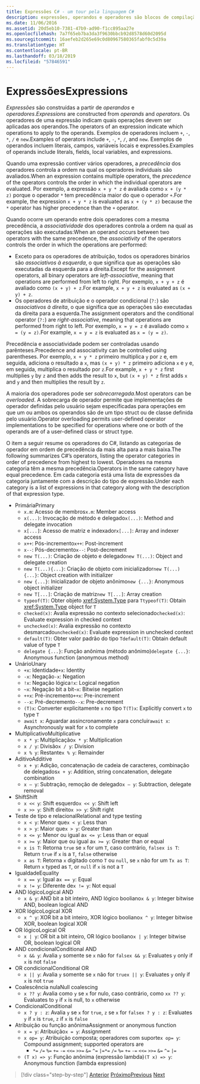 ```yaml
---
title: Expressões C# - um tour pela linguagem C#
description: expressões, operandos e operadores são blocos de compilação da linguagem C#
ms.date: 11/06/2016
ms.assetid: 20d5eb10-7381-47b9-ad90-f1cc895aa27e
ms.openlocfilehash: 7a7f65eb7ba3da3f9630bbcb92d8578d60d2095d
ms.sourcegitcommit: 16aefeb2d265e69c0d80967580365fabf0c5d39a
ms.translationtype: HT
ms.contentlocale: pt-BR
ms.lasthandoff: 03/18/2019
ms.locfileid: "57846591"
---
```

# <a name="expressions"></a><span data-ttu-id="f0e6a-103">Expressões</span><span class="sxs-lookup"><span data-stu-id="f0e6a-103">Expressions</span></span>

<span data-ttu-id="f0e6a-104">*Expressões* são construídas a partir de *operandos* e *operadores*.</span><span class="sxs-lookup"><span data-stu-id="f0e6a-104">*Expressions* are constructed from *operands* and *operators*.</span></span> <span data-ttu-id="f0e6a-105">Os operadores de uma expressão indicam quais operações devem ser aplicadas aos operandos.</span><span class="sxs-lookup"><span data-stu-id="f0e6a-105">The operators of an expression indicate which operations to apply to the operands.</span></span> <span data-ttu-id="f0e6a-106">Exemplos de operadores incluem `+`, `-`, `*`, `/` e `new`.</span><span class="sxs-lookup"><span data-stu-id="f0e6a-106">Examples of operators include `+`, `-`, `*`, `/`, and `new`.</span></span> <span data-ttu-id="f0e6a-107">Exemplos de operandos incluem literais, campos, variáveis locais e expressões.</span><span class="sxs-lookup"><span data-stu-id="f0e6a-107">Examples of operands include literals, fields, local variables, and expressions.</span></span>

<span data-ttu-id="f0e6a-108">Quando uma expressão contiver vários operadores, a *precedência* dos operadores controla a ordem na qual os operadores individuais são avaliados.</span><span class="sxs-lookup"><span data-stu-id="f0e6a-108">When an expression contains multiple operators, the *precedence* of the operators controls the order in which the individual operators are evaluated.</span></span> <span data-ttu-id="f0e6a-109">Por exemplo, a expressão `x + y * z` é avaliada como `x + (y * z)` porque o operador `*` tem precedência maior do que o operador `+`.</span><span class="sxs-lookup"><span data-stu-id="f0e6a-109">For example, the expression `x + y * z` is evaluated as `x + (y * z)` because the `*` operator has higher precedence than the `+` operator.</span></span>

<span data-ttu-id="f0e6a-110">Quando ocorre um operando entre dois operadores com a mesma precedência, a *associatividade* dos operadores controla a ordem na qual as operações são executadas:</span><span class="sxs-lookup"><span data-stu-id="f0e6a-110">When an operand occurs between two operators with the same precedence, the *associativity* of the operators controls the order in which the operations are performed:</span></span>

* <span data-ttu-id="f0e6a-111">Exceto para os operadores de atribuição, todos os operadores binários são *associativos à esquerda*, o que significa que as operações são executadas da esquerda para a direita.</span><span class="sxs-lookup"><span data-stu-id="f0e6a-111">Except for the assignment operators, all binary operators are *left-associative*, meaning that operations are performed from left to right.</span></span> <span data-ttu-id="f0e6a-112">Por exemplo, `x + y + z` é avaliado como `(x + y) + z`.</span><span class="sxs-lookup"><span data-stu-id="f0e6a-112">For example, `x + y + z` is evaluated as `(x + y) + z`.</span></span>
* <span data-ttu-id="f0e6a-113">Os operadores de atribuição e o operador condicional (`?:`) são *associativos à direita*, o que significa que as operações são executadas da direita para a esquerda.</span><span class="sxs-lookup"><span data-stu-id="f0e6a-113">The assignment operators and the conditional operator (`?:`) are *right-associative*, meaning that operations are performed from right to left.</span></span> <span data-ttu-id="f0e6a-114">Por exemplo, `x = y = z` é avaliado como `x = (y = z)`.</span><span class="sxs-lookup"><span data-stu-id="f0e6a-114">For example, `x = y = z` is evaluated as `x = (y = z)`.</span></span>

<span data-ttu-id="f0e6a-115">Precedência e associatividade podem ser controladas usando parênteses.</span><span class="sxs-lookup"><span data-stu-id="f0e6a-115">Precedence and associativity can be controlled using parentheses.</span></span> <span data-ttu-id="f0e6a-116">Por exemplo, `x + y * z` primeiro multiplica `y` por `z` e, em seguida, adiciona o resultado a `x`, mas `(x + y) * z` primeiro adiciona `x` e `y` e, em seguida, multiplica o resultado por `z`.</span><span class="sxs-lookup"><span data-stu-id="f0e6a-116">For example, `x + y * z` first multiplies `y` by `z` and then adds the result to `x`, but `(x + y) * z` first adds `x` and `y` and then multiplies the result by `z`.</span></span>

<span data-ttu-id="f0e6a-117">A maioria dos operadores pode ser *sobrecarregada*.</span><span class="sxs-lookup"><span data-stu-id="f0e6a-117">Most operators can be *overloaded*.</span></span> <span data-ttu-id="f0e6a-118">A sobrecarga de operador permite que implementações de operador definidas pelo usuário sejam especificadas para operações em que um ou ambos os operandos são de um tipo struct ou de classe definida pelo usuário.</span><span class="sxs-lookup"><span data-stu-id="f0e6a-118">Operator overloading permits user-defined operator implementations to be specified for operations where one or both of the operands are of a user-defined class or struct type.</span></span>

<span data-ttu-id="f0e6a-119">O item a seguir resume os operadores do C#, listando as categorias de operador em ordem de precedência da mais alta para a mais baixa.</span><span class="sxs-lookup"><span data-stu-id="f0e6a-119">The following summarizes C#’s operators, listing the operator categories in order of precedence from highest to lowest.</span></span> <span data-ttu-id="f0e6a-120">Operadores na mesma categoria têm a mesma precedência.</span><span class="sxs-lookup"><span data-stu-id="f0e6a-120">Operators in the same category have equal precedence.</span></span> <span data-ttu-id="f0e6a-121">Em cada categoria está uma lista de expressões da categoria juntamente com a descrição do tipo de expressão.</span><span class="sxs-lookup"><span data-stu-id="f0e6a-121">Under each category is a list of expressions in that category along with the description of that expression type.</span></span>

* <span data-ttu-id="f0e6a-122">Primária</span><span class="sxs-lookup"><span data-stu-id="f0e6a-122">Primary</span></span>
    - <span data-ttu-id="f0e6a-123">`x.m`: Acesso de membros</span><span class="sxs-lookup"><span data-stu-id="f0e6a-123">`x.m`: Member access</span></span>
    - <span data-ttu-id="f0e6a-124">`x(...)`: Invocação de método e delegado</span><span class="sxs-lookup"><span data-stu-id="f0e6a-124">`x(...)`: Method and delegate invocation</span></span>
    - <span data-ttu-id="f0e6a-125">`x[...]`: Acesso de matriz e indexador</span><span class="sxs-lookup"><span data-stu-id="f0e6a-125">`x[...]`: Array and indexer access</span></span>
    - <span data-ttu-id="f0e6a-126">`x++`: Pós-incremento</span><span class="sxs-lookup"><span data-stu-id="f0e6a-126">`x++`: Post-increment</span></span>
    - <span data-ttu-id="f0e6a-127">`x--`: Pós-decremento</span><span class="sxs-lookup"><span data-stu-id="f0e6a-127">`x--`: Post-decrement</span></span>
    - <span data-ttu-id="f0e6a-128">`new T(...)`: Criação de objeto e delegado</span><span class="sxs-lookup"><span data-stu-id="f0e6a-128">`new T(...)`: Object and delegate creation</span></span>
    - <span data-ttu-id="f0e6a-129">`new T(...){...}`: Criação de objeto com inicializador</span><span class="sxs-lookup"><span data-stu-id="f0e6a-129">`new T(...){...}`: Object creation with initializer</span></span>
    - <span data-ttu-id="f0e6a-130">`new {...}`:  Inicializador de objeto anônimo</span><span class="sxs-lookup"><span data-stu-id="f0e6a-130">`new {...}`:  Anonymous object initializer</span></span>
    - <span data-ttu-id="f0e6a-131">`new T[...]`: Criação de matriz</span><span class="sxs-lookup"><span data-stu-id="f0e6a-131">`new T[...]`: Array creation</span></span>
    - <span data-ttu-id="f0e6a-132">`typeof(T)`: Obter objeto <xref:System.Type> para `T`</span><span class="sxs-lookup"><span data-stu-id="f0e6a-132">`typeof(T)`: Obtain <xref:System.Type> object for `T`</span></span>
    - <span data-ttu-id="f0e6a-133">`checked(x)`: Avalia expressão no contexto selecionado</span><span class="sxs-lookup"><span data-stu-id="f0e6a-133">`checked(x)`: Evaluate expression in checked context</span></span>
    - <span data-ttu-id="f0e6a-134">`unchecked(x)`: Avalia expressão no contexto desmarcado</span><span class="sxs-lookup"><span data-stu-id="f0e6a-134">`unchecked(x)`: Evaluate expression in unchecked context</span></span>
    - <span data-ttu-id="f0e6a-135">`default(T)`: Obter valor padrão do tipo `T`</span><span class="sxs-lookup"><span data-stu-id="f0e6a-135">`default(T)`: Obtain default value of type `T`</span></span>
    - <span data-ttu-id="f0e6a-136">`delegate {...}`: Função anônima (método anônimo)</span><span class="sxs-lookup"><span data-stu-id="f0e6a-136">`delegate {...}`: Anonymous function (anonymous method)</span></span>
* <span data-ttu-id="f0e6a-137">Unário</span><span class="sxs-lookup"><span data-stu-id="f0e6a-137">Unary</span></span>
    - <span data-ttu-id="f0e6a-138">`+x`: Identidade</span><span class="sxs-lookup"><span data-stu-id="f0e6a-138">`+x`: Identity</span></span>
    - <span data-ttu-id="f0e6a-139">`-x`: Negação</span><span class="sxs-lookup"><span data-stu-id="f0e6a-139">`-x`: Negation</span></span>
    - <span data-ttu-id="f0e6a-140">`!x`: Negação lógica</span><span class="sxs-lookup"><span data-stu-id="f0e6a-140">`!x`: Logical negation</span></span>
    - <span data-ttu-id="f0e6a-141">`~x`: Negação bit a bit</span><span class="sxs-lookup"><span data-stu-id="f0e6a-141">`~x`: Bitwise negation</span></span>
    - <span data-ttu-id="f0e6a-142">`++x`: Pré-incremento</span><span class="sxs-lookup"><span data-stu-id="f0e6a-142">`++x`: Pre-increment</span></span>
    - <span data-ttu-id="f0e6a-143">`--x`: Pré-decremento</span><span class="sxs-lookup"><span data-stu-id="f0e6a-143">`--x`: Pre-decrement</span></span>
    - <span data-ttu-id="f0e6a-144">`(T)x`: Converter explicitamente `x` no tipo `T`</span><span class="sxs-lookup"><span data-stu-id="f0e6a-144">`(T)x`: Explicitly convert `x` to type `T`</span></span>
    - <span data-ttu-id="f0e6a-145">`await x`: Aguardar assincronamente `x` para concluir</span><span class="sxs-lookup"><span data-stu-id="f0e6a-145">`await x`: Asynchronously wait for `x` to complete</span></span>
* <span data-ttu-id="f0e6a-146">Multiplicativo</span><span class="sxs-lookup"><span data-stu-id="f0e6a-146">Multiplicative</span></span>
    - <span data-ttu-id="f0e6a-147">`x * y`: Multiplicação</span><span class="sxs-lookup"><span data-stu-id="f0e6a-147">`x * y`: Multiplication</span></span>
    - <span data-ttu-id="f0e6a-148">`x / y`: Divisão</span><span class="sxs-lookup"><span data-stu-id="f0e6a-148">`x / y`: Division</span></span>
    - <span data-ttu-id="f0e6a-149">`x % y`: Restante</span><span class="sxs-lookup"><span data-stu-id="f0e6a-149">`x % y`: Remainder</span></span>
* <span data-ttu-id="f0e6a-150">Aditivo</span><span class="sxs-lookup"><span data-stu-id="f0e6a-150">Additive</span></span>
    - <span data-ttu-id="f0e6a-151">`x + y`: Adição, concatenação de cadeia de caracteres, combinação de delegados</span><span class="sxs-lookup"><span data-stu-id="f0e6a-151">`x + y`: Addition, string concatenation, delegate combination</span></span>
    - <span data-ttu-id="f0e6a-152">`x – y`: Subtração, remoção de delegado</span><span class="sxs-lookup"><span data-stu-id="f0e6a-152">`x – y`: Subtraction, delegate removal</span></span>
* <span data-ttu-id="f0e6a-153">Shift</span><span class="sxs-lookup"><span data-stu-id="f0e6a-153">Shift</span></span>
    - <span data-ttu-id="f0e6a-154">`x << y`: Shift esquerdo</span><span class="sxs-lookup"><span data-stu-id="f0e6a-154">`x << y`: Shift left</span></span>
    - <span data-ttu-id="f0e6a-155">`x >> y`: Shift direito</span><span class="sxs-lookup"><span data-stu-id="f0e6a-155">`x >> y`: Shift right</span></span>
* <span data-ttu-id="f0e6a-156">Teste de tipo e relacional</span><span class="sxs-lookup"><span data-stu-id="f0e6a-156">Relational and type testing</span></span>
    - <span data-ttu-id="f0e6a-157">`x < y`: Menor que</span><span class="sxs-lookup"><span data-stu-id="f0e6a-157">`x < y`: Less than</span></span>
    - <span data-ttu-id="f0e6a-158">`x > y`: Maior que</span><span class="sxs-lookup"><span data-stu-id="f0e6a-158">`x > y`: Greater than</span></span>
    - <span data-ttu-id="f0e6a-159">`x <= y`: Menor ou igual a</span><span class="sxs-lookup"><span data-stu-id="f0e6a-159">`x <= y`: Less than or equal</span></span>
    - <span data-ttu-id="f0e6a-160">`x >= y`: Maior que ou igual a</span><span class="sxs-lookup"><span data-stu-id="f0e6a-160">`x >= y`: Greater than or equal</span></span>
    - <span data-ttu-id="f0e6a-161">`x is T`: Retorna `true` se `x` for um `T`, caso contrário, `false`</span><span class="sxs-lookup"><span data-stu-id="f0e6a-161">`x is T`: Return `true` if `x` is a `T`, `false` otherwise</span></span>
    - <span data-ttu-id="f0e6a-162">`x as T`: Retorna `x` digitado como `T` ou `null`, se `x` não for um `T`</span><span class="sxs-lookup"><span data-stu-id="f0e6a-162">`x as T`: Return `x` typed as `T`, or `null` if `x` is not a `T`</span></span>
* <span data-ttu-id="f0e6a-163">Igualdade</span><span class="sxs-lookup"><span data-stu-id="f0e6a-163">Equality</span></span>
    - <span data-ttu-id="f0e6a-164">`x == y`: Igual a</span><span class="sxs-lookup"><span data-stu-id="f0e6a-164">`x == y`: Equal</span></span>
    - <span data-ttu-id="f0e6a-165">`x != y`: Diferente de</span><span class="sxs-lookup"><span data-stu-id="f0e6a-165">`x != y`: Not equal</span></span>
* <span data-ttu-id="f0e6a-166">AND lógico</span><span class="sxs-lookup"><span data-stu-id="f0e6a-166">Logical AND</span></span>
    - <span data-ttu-id="f0e6a-167">`x & y`: AND bit a bit inteiro, AND lógico booliano</span><span class="sxs-lookup"><span data-stu-id="f0e6a-167">`x & y`: Integer bitwise AND, boolean logical AND</span></span>
* <span data-ttu-id="f0e6a-168">XOR lógico</span><span class="sxs-lookup"><span data-stu-id="f0e6a-168">Logical XOR</span></span>
    - <span data-ttu-id="f0e6a-169">`x ^ y`: XOR bit a bit inteiro, XOR lógico booliano</span><span class="sxs-lookup"><span data-stu-id="f0e6a-169">`x ^ y`: Integer bitwise XOR, boolean logical XOR</span></span>
* <span data-ttu-id="f0e6a-170">OR lógico</span><span class="sxs-lookup"><span data-stu-id="f0e6a-170">Logical OR</span></span>
    - <span data-ttu-id="f0e6a-171">`x | y`: OR bit a bit inteiro, OR lógico booliano</span><span class="sxs-lookup"><span data-stu-id="f0e6a-171">`x | y`: Integer bitwise OR, boolean logical OR</span></span>
* <span data-ttu-id="f0e6a-172">AND condicional</span><span class="sxs-lookup"><span data-stu-id="f0e6a-172">Conditional AND</span></span>
    - <span data-ttu-id="f0e6a-173">`x && y`: Avalia `y` somente se `x` não for `false`</span><span class="sxs-lookup"><span data-stu-id="f0e6a-173">`x && y`: Evaluates `y` only if `x` is not `false`</span></span>
* <span data-ttu-id="f0e6a-174">OR condicional</span><span class="sxs-lookup"><span data-stu-id="f0e6a-174">Conditional OR</span></span>
    - <span data-ttu-id="f0e6a-175">`x || y`: Avalia `y` somente se `x` não for `true`</span><span class="sxs-lookup"><span data-stu-id="f0e6a-175">`x || y`: Evaluates `y` only if `x` is not `true`</span></span>
* <span data-ttu-id="f0e6a-176">Coalescência nula</span><span class="sxs-lookup"><span data-stu-id="f0e6a-176">Null coalescing</span></span>
    - <span data-ttu-id="f0e6a-177">`x ?? y`: Avalia como `y` se `x` for nulo, caso contrário, como `x`</span><span class="sxs-lookup"><span data-stu-id="f0e6a-177">`x ?? y`: Evaluates to `y` if `x` is null, to `x` otherwise</span></span>
* <span data-ttu-id="f0e6a-178">Condicional</span><span class="sxs-lookup"><span data-stu-id="f0e6a-178">Conditional</span></span>
    - <span data-ttu-id="f0e6a-179">`x ? y : z`: Avalia `y` se `x` for `true`, `z` se `x` for `false`</span><span class="sxs-lookup"><span data-stu-id="f0e6a-179">`x ? y : z`: Evaluates `y` if `x` is `true`, `z` if `x` is `false`</span></span>
* <span data-ttu-id="f0e6a-180">Atribuição ou função anônima</span><span class="sxs-lookup"><span data-stu-id="f0e6a-180">Assignment or anonymous function</span></span>
    - <span data-ttu-id="f0e6a-181">`x = y`: Atribuição</span><span class="sxs-lookup"><span data-stu-id="f0e6a-181">`x = y`: Assignment</span></span>
    - <span data-ttu-id="f0e6a-182">`x op= y`: Atribuição composta; operadores com suporte</span><span class="sxs-lookup"><span data-stu-id="f0e6a-182">`x op= y`: Compound assignment; supported operators are</span></span>
        - <span data-ttu-id="f0e6a-183">`*=`   `/=`   `%=`   `+=`   `-=`   `<<=`   `>>=`   `&=`  `^=`  `|=`</span><span class="sxs-lookup"><span data-stu-id="f0e6a-183">`*=`   `/=`   `%=`   `+=`   `-=`   `<<=`   `>>=`   `&=`  `^=`  `|=`</span></span>
    - <span data-ttu-id="f0e6a-184">`(T x) => y`: Função anônima (expressão lambda)</span><span class="sxs-lookup"><span data-stu-id="f0e6a-184">`(T x) => y`: Anonymous function (lambda expression)</span></span>

> [!div class="step-by-step"]
> <span data-ttu-id="f0e6a-185">[Anterior](types-and-variables.md)
> [Próximo](statements.md)</span><span class="sxs-lookup"><span data-stu-id="f0e6a-185">[Previous](types-and-variables.md)
[Next](statements.md)</span></span>
